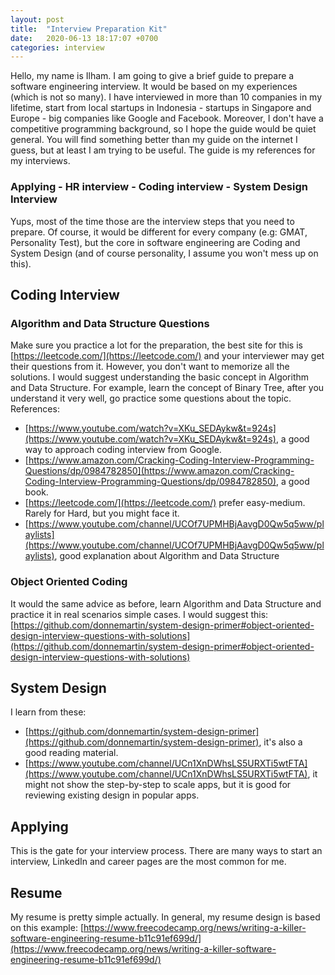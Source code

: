 ```yaml
---
layout: post
title:  "Interview Preparation Kit"
date:   2020-06-13 18:17:07 +0700
categories: interview
---
```

Hello, my name is Ilham. I am going to give a brief guide to prepare a software engineering interview. It would be based on my experiences (which is not so many). I have interviewed in more than 10 companies in my lifetime, start from local startups in Indonesia - startups in Singapore and Europe - big companies like Google and Facebook. Moreover, I don't have a competitive programming background, so I hope the guide would be quiet general. You will find something better than my guide on the internet I guess, but at least I am trying to be useful. The guide is my references for my interviews.
### Applying - HR interview - Coding interview - System Design Interview
Yups, most of the time those are the interview steps that you need to prepare. Of course, it would be different for every company (e.g: GMAT, Personality Test), but the core in software engineering are Coding and System Design (and of course personality, I assume you won't mess up on this).
## Coding Interview
### Algorithm and Data Structure Questions
Make sure you practice a lot for the preparation, the best site for this is [https://leetcode.com/](https://leetcode.com/) and your interviewer may get their questions from it. However, you don't want to memorize all the solutions. I would suggest understanding the basic concept in Algorithm and Data Structure. For example, learn the concept of Binary Tree, after you understand it very well, go practice some questions about the topic. References:
* [https://www.youtube.com/watch?v=XKu_SEDAykw&t=924s](https://www.youtube.com/watch?v=XKu_SEDAykw&t=924s), a good way to approach coding interview from Google.
* [https://www.amazon.com/Cracking-Coding-Interview-Programming-Questions/dp/0984782850](https://www.amazon.com/Cracking-Coding-Interview-Programming-Questions/dp/0984782850), a good book.
* [https://leetcode.com/](https://leetcode.com/) prefer easy-medium. Rarely for Hard, but you might face it.
* [https://www.youtube.com/channel/UCOf7UPMHBjAavgD0Qw5q5ww/playlists](https://www.youtube.com/channel/UCOf7UPMHBjAavgD0Qw5q5ww/playlists), good explanation about Algorithm and Data Structure

### Object Oriented Coding
It would the same advice as before, learn Algorithm and Data Structure and practice it in real scenarios simple cases. I would suggest this:
[https://github.com/donnemartin/system-design-primer#object-oriented-design-interview-questions-with-solutions](https://github.com/donnemartin/system-design-primer#object-oriented-design-interview-questions-with-solutions)

## System Design
I learn from these:
* [https://github.com/donnemartin/system-design-primer](https://github.com/donnemartin/system-design-primer), it's also a good reading material.
* [https://www.youtube.com/channel/UCn1XnDWhsLS5URXTi5wtFTA](https://www.youtube.com/channel/UCn1XnDWhsLS5URXTi5wtFTA), it might not show the step-by-step to scale apps, but it is good for reviewing existing design in popular apps.

## Applying
This is the gate for your interview process. There are many ways to start an interview, LinkedIn and career pages are the most common for me.
## Resume
My resume is pretty simple actually. In general, my resume design is based on this example: [https://www.freecodecamp.org/news/writing-a-killer-software-engineering-resume-b11c91ef699d/](https://www.freecodecamp.org/news/writing-a-killer-software-engineering-resume-b11c91ef699d/)

